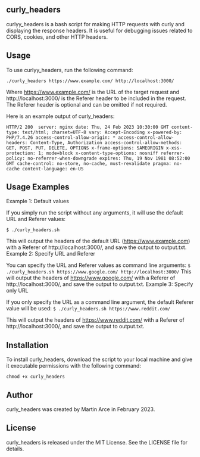 ## curly_headers

curlyy_headers is a bash script for making HTTP requests with curly and displaying the response headers. It is useful for debugging issues related to CORS, cookies, and other HTTP headers.
## Usage

To use curlyy_headers, run the following command:

``
./curly_headers https://www.example.com/ http://localhost:3000/
``

Where https://www.example.com/ is the URL of the target request and http://localhost:3000/ is the Referer header to be included in the request. The Referer header is optional and can be omitted if not required.

Here is an example output of curly_headers:

``
HTTP/2 200 
server: nginx
date: Thu, 24 Feb 2023 10:30:00 GMT
content-type: text/html; charset=UTF-8
vary: Accept-Encoding
x-powered-by: PHP/7.4.26
access-control-allow-origin: *
access-control-allow-headers: Content-Type, Authorization
access-control-allow-methods: GET, POST, PUT, DELETE, OPTIONS
x-frame-options: SAMEORIGIN
x-xss-protection: 1; mode=block
x-content-type-options: nosniff
referrer-policy: no-referrer-when-downgrade
expires: Thu, 19 Nov 1981 08:52:00 GMT
cache-control: no-store, no-cache, must-revalidate
pragma: no-cache
content-language: en-US
``

## Usage Examples
Example 1: Default values

If you simply run the script without any arguments, it will use the default URL and Referer values:


``
$ ./curly_headers.sh
``

This will output the headers of the default URL (https://www.example.com) with a Referer of http://localhost:3000/, and save the output to output.txt.
Example 2: Specify URL and Referer

You can specify the URL and Referer values as command line arguments:
``
$ ./curly_headers.sh https://www.google.com/ http://localhost:3000/
``
This will output the headers of https://www.google.com/ with a Referer of http://localhost:3000/, and save the output to output.txt.
Example 3: Specify only URL

If you only specify the URL as a command line argument, the default Referer value will be used:
``
$ ./curly_headers.sh https://www.reddit.com/
``

This will output the headers of https://www.reddit.com/ with a Referer of http://localhost:3000/, and save the output to output.txt.



## Installation

To install curly_headers, download the script to your local machine and give it executable permissions with the following command:

``
chmod +x curly_headers
``

## Author
curly_headers was created by Martin Arce in February 2023.

## License
curly_headers is released under the MIT License. See the LICENSE file for details.